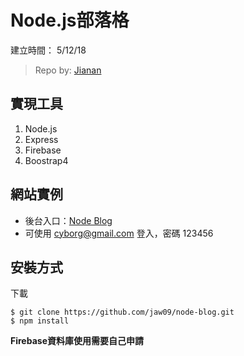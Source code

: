 # Node.js部落格

建立時間： 5/12/18

> Repo by: [Jianan](https://github.com/jaw09)


## 實現工具

1. Node.js
2. Express
3. Firebase
4. Boostrap4

## 網站實例

- 後台入口：[Node Blog](https://git.heroku.com/jaw-node-blog.git)
- 可使用 cyborg@gmail.com 登入，密碼 123456

## 安裝方式

下載

    $ git clone https://github.com/jaw09/node-blog.git
    $ npm install 

**Firebase資料庫使用需要自己申請**
